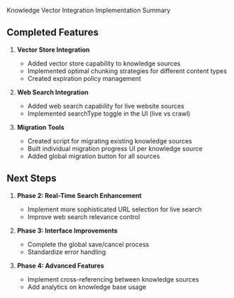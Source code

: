 Knowledge Vector Integration Implementation Summary

## Completed Features

1. **Vector Store Integration**
   - Added vector store capability to knowledge sources
   - Implemented optimal chunking strategies for different content types
   - Created expiration policy management

2. **Web Search Integration**
   - Added web search capability for live website sources
   - Implemented searchType toggle in the UI (live vs crawl)

3. **Migration Tools**
   - Created script for migrating existing knowledge sources
   - Built individual migration progress UI per knowledge source
   - Added global migration button for all sources

## Next Steps

1. **Phase 2: Real-Time Search Enhancement**
   - Implement more sophisticated URL selection for live search
   - Improve web search relevance control

2. **Phase 3: Interface Improvements**
   - Complete the global save/cancel process
   - Standardize error handling

3. **Phase 4: Advanced Features**
   - Implement cross-referencing between knowledge sources
   - Add analytics on knowledge base usage

